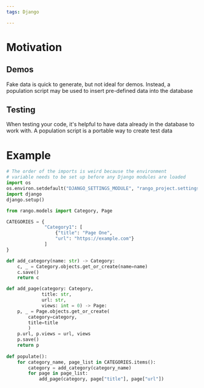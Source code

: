 ```yaml
---
tags: Django

---
```

# Motivation
## Demos
Fake data is quick to generate, but not ideal for demos. Instead, a population script may be used to insert pre-defined data into the database

## Testing
When testing your code, it's helpful to have data already in the database to work with. A population script is a portable way to create test data

# Example
```python
# The order of the imports is weird because the environment
# variable needs to be set up before any Django modules are loaded
import os
os.environ.setdefault("DJANGO_SETTINGS_MODULE", "rango_project.settings")
import django
django.setup()

from rango.models import Category, Page

CATEGORIES = {
			  "Category1": [
				  {"title": "Page One",
				  "url": "https://example.com"}
			  ]
}

def add_category(name: str) -> Category:
	c, _ = Category.objects.get_or_create(name=name)
	c.save()
	return c

def add_page(category: Category,
			 title: str,
			 url: str,
			 views: int = 0) -> Page:
	p, _ = Page.objects.get_or_create(
		category=category,
		title=title
		)
	p.url, p.views = url, views
	p.save()
	return p
    
def populate():
	for category_name, page_list in CATEGORIES.items():
		category = add_category(category_name)
		for page in page_list:
			add_page(category, page["title"], page["url"])
````